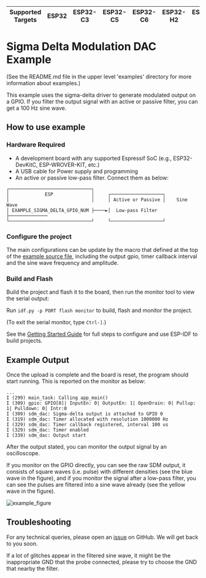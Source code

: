 | Supported Targets | ESP32 | ESP32-C3 | ESP32-C5 | ESP32-C6 | ESP32-H2 | ESP32-P4 | ESP32-S2 | ESP32-S3 |
| ----------------- | ----- | -------- | -------- | -------- | -------- | -------- | -------- | -------- |

# Sigma Delta Modulation DAC Example

(See the README.md file in the upper level 'examples' directory for more information about examples.)

This example uses the sigma-delta driver to generate modulated output on a GPIO. If you filter the output signal with an active or passive filter, you can get a 100 Hz sine wave.

## How to use example

### Hardware Required

* A development board with any supported Espressif SoC (e.g., ESP32-DevKitC, ESP-WROVER-KIT, etc.)
* A USB cable for Power supply and programming
* An active or passive low-pass filter. Connect them as below:

```
┌──────────────────────────────┐
│             ESP              │     ┌───────────────────┐
│                              │     │ Active or Passive │    Sine Wave
│ EXAMPLE_SIGMA_DELTA_GPIO_NUM ├────►│  Low-pass Filter  ├──────────────
└──────────────────────────────┘     └───────────────────┘
```

### Configure the project

The main configurations can be update by the macro that defined at the top of the [example source file](main/sdm_dac_example_main.c), including the output gpio, timer callback interval and the sine wave frequency and amplitude.

### Build and Flash

Build the project and flash it to the board, then run the monitor tool to view the serial output:

Run `idf.py -p PORT flash monitor` to build, flash and monitor the project.

(To exit the serial monitor, type ``Ctrl-]``.)

See the [Getting Started Guide](https://docs.espressif.com/projects/esp-idf/en/latest/get-started/index.html) for full steps to configure and use ESP-IDF to build projects.

## Example Output

Once the upload is complete and the board is reset, the program should start running. This is reported on the monitor as below:

```
...
I (299) main_task: Calling app_main()
I (309) gpio: GPIO[0]| InputEn: 0| OutputEn: 1| OpenDrain: 0| Pullup: 1| Pulldown: 0| Intr:0
I (309) sdm_dac: Sigma-delta output is attached to GPIO 0
I (319) sdm_dac: Timer allocated with resolution 1000000 Hz
I (329) sdm_dac: Timer callback registered, interval 100 us
I (329) sdm_dac: Timer enabled
I (339) sdm_dac: Output start
```

After the output stated, you can monitor the output signal by an oscilloscope.

If you monitor on the GPIO directly, you can see the raw SDM output, it consists of square waves (i.e. pulse) with different densities (see the blue wave in the figure), and if you monitor the signal after a low-pass filter, you can see the pulses are filtered into a sine wave already (see the yellow wave in the figure).

![example_figure](example_figure.png)

## Troubleshooting

For any technical queries, please open an [issue](https://github.com/espressif/esp-idf/issues) on GitHub. We will get back to you soon.

If a lot of glitches appear in the filtered sine wave, it might be the inappropriate GND that the probe connected, please try to choose the GND that nearby the filter.
